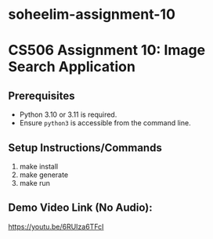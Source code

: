 # soheelim-assignment-10

# CS506 Assignment 10: Image Search Application

## Prerequisites
- Python 3.10 or 3.11 is required.
- Ensure `python3` is accessible from the command line.

## Setup Instructions/Commands
1. make install
2. make generate
3. make run

## Demo Video Link (No Audio):
https://youtu.be/6RUIza6TFcI
